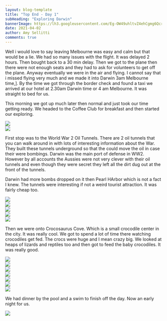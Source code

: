 ```yaml
---
layout: blog-template
title: "Top End - Day 1"
subHeading: "Exploring Darwin"
bannerImage: https://lh3.googleusercontent.com/Eg-OW49uhltvZ4ehCgmg6QcrotrD8fEb_i_3jMSokn8jtkkyW-Ptvl0LXxatz27XxSWh71Dgbqwr4Covk_OJXZuhSTZcTS5LAWgy-BydQCGeEVRD81LcnL0PPzTi6acIwD_vgh__RFE=w2400
date: 2021-04-02
author: Amy Sellitti
comments: true
---
```


Well i would love to say leaving Melbourne was easy and calm but that would be a lie. We had so many issues with the flight. It was delayed 2 hours. Then bought back to a 30 min delay. Then we got to the plane then there were not enough seats and they had to ask for volunteers to get off the plane. Anyway eventually we were in the air and flying. I cannot say that i missed flying very much and we made it into Darwin 3am Melbourne time,].
By the time we got through the border check and found a taxi we arrived at our hotel at 2.30am Darwin time or 4 am Melbourne. It was straight to bed for us. 

This morning we got up much later then normal and just took our time getting ready. We headed to the Coffee Club for breakfast and then started our exploring.

<div class="center-image"><img src="https://lh3.googleusercontent.com/XD09vs2HHo3zoajJ47enD10o834iDUQk9kDioPwJF_ymvC1DwT4VKzpVDzU0PgyvlI7nxWtF-IkSuXKAtr65S80l7rPgsT_IlgDrh6H_XgiDDMscV6bEZEBujboEJVSMj3WTLzPs5F8=w2400" /></div>
<div class="center-image"><img src="https://lh3.googleusercontent.com/mEJkHhKpk4zcT_7y03BecO-bVEEdOGGF6GbGCLSvDtqVrMgoOMJJgmWBGifHHofRWHJQ3Ww2EMixgVe4oP_Y8OFQ2ken13HCKyeCK5IYIIdfidcAnI0AkWhzyneD_awih30RcukeMdw=w2400" /></div>

First stop was to the World War 2 Oil Tunnels. There are 2 oil tunnels that you can walk around in with lots of interesting information about the War. They built these tunnels underground so that the could move the oil in case their were bombings. Darwin was the main port of defense in WW2. However by all accounts the Aussies were not very clever with their oil tunnels and even though they were secret they left all the dirt dug out at the front of the tunnels. 

Darwin had more bombs dropped on it then Pearl HArbor which is not a fact I knew. The tunnels were interesting if not a weird tourist attraction. It was fairly cheap too.


<div class="center-image"><img src="https://lh3.googleusercontent.com/nmJ2Y0bVfYDaVcm-uDNGfa4t2z7LroPHQ6Acr_BQ9-yiHOTMMs1v1Sc-FkqKkxuxed0uzI2Fwum4KRMqPqSrAtgbD0zhAS9-clABeijV1aZK7LCuxgQkOBJGvcsZK_pKytnCmTId3vY=w2400" /></div>
<div class="center-image"><img src="https://lh3.googleusercontent.com/FdBx9SZZjhVGEXBuRVGNXdTYfITzQhZIS_rFgBy_t-w8wnT5X9C86qNuBUKKIrUmGK7EYqJgwGPsgRG9yHD3xwaVFzAixbyP6w00UpH71bfZKF9PjUa0ZyfsRvQp86n8M2oxv1iaNgQ=w2400" /></div>
<div class="center-image"><img src="https://lh3.googleusercontent.com/k0Jj675RkgGAv4NGpS9_voNsNYArsL6ugKwAPnQSKwHtVfCSUUIBbj7hlLbuHIsqkSvnblEP_1xAo3U9QI0YZ3FAgMvKQB5UqcuNQMa9stq0_BTvxIH-5u7ATQGay-E1wtRWZygHEcg=w2400" /></div>
<div class="center-image"><img src="https://lh3.googleusercontent.com/bktQZwHBZpNuzokvXnUYKGR36BfYJI-dTt1dOLue3GbM8UKMpdqYIMiZIuN4AR9r5pmu0tL2bn7eSUtncoiDi_TeGgI9nxLu17Z6_7J-qnv9oKYPm87q1r-yuA33xAqjDAU-d2UZkCU=w2400" /></div>
<div class="center-image"><img src="https://lh3.googleusercontent.com/mNkx0eTbbxv-TpdQ8u2GK7gsuif4wQaRGfHyLAy3bCcLFj-0W9OBujGDtx_sAnd_pOG-1Udz8rVAWsqdRIiE5GyVaNwOcwCltZ1OPZLJIKlIXk620xTVGZas_fqfOEU2scj-Tt40VLE=w2400" /></div>

Then we were onto Crocosaurus Cove. Which is a small crocodile center in the city. It was really cool. We got to spend a lot of time there watching crocodiles get fed. The crocs were huge and I mean crazy big. We looked at heaps of lizards and reptiles too and then got to feed the baby crocodiles. It was really good.

<div class="center-image"><img src="https://lh3.googleusercontent.com/baXPq6xQZFe0DJQE1T4AgknTUYRHIpV0o_pqHnQmMo0MQ2cqKxbX-T2RJhSOjYu_VMb1-O6VmGvweWKiP3E4U92kvgtXBCkmI03SD834xeaFVD-POhhnB-GenIVHQar_9pAuWqgz6Ws=w2400" /></div>
<div class="center-image"><img src="https://lh3.googleusercontent.com/eSn_ipPurl4gd8BjjgWioeM_MNIIFrmsUWyiiPa-96Tm9pC4CuigpKtAoYBmSbWhzMNjvdv2GoND5o3Ha9038RSHXfAlIP1C6GfGMeMTkvpPYUp4BSm134Gu_mI76fru2-dKbL0BKJI=w2400" /></div>
<div class="center-image"><img src="https://lh3.googleusercontent.com/zh9QmauN6LAw7N9PZeRP_qx0MkqRBJ5HEVqQJOlMqtyqBJRGQ1G2G1V1TkhONgIXBm-NkBVqLnQUNKC9BEXjeGo5LPrLKMC9R9vlCgrfrMZow8S3d-xXQz155mrE44wEGUkwN4Ig-30=w2400" /></div>
<div class="center-image"><img src="https://lh3.googleusercontent.com/CUkkkhrfd7FXQ4aEIdxbfo3cbU6G4fdJuHwfl4aMmx6owinvY1TtY5cGFhOn_PvJBjGQ8poOvljPYKPDZ3n-SUQWCuexz-szQpIxwCt_igjE-wPfpuLoJBpNkKVa0i_EWlA1Ae9yjfE=w2400" /></div>
<div class="center-image"><img src="https://lh3.googleusercontent.com/5nXI-4OKQUm0J7heDwiN2XxOnlMNA8sthyOVOwzc6xYPO6JlqJxFuK3HI2v58PKpcQrOtf5-DYYmWVk0-2YLlXjSs0gnkE80fGTByLB1pjeTwIUVoBwq9Br9Ugs000CIpsgn41fBJFs=w2400" /></div>
<div class="center-image"><img src="https://lh3.googleusercontent.com/9rXgZsu-4Q3MdyY9B2w-un0K4DN1kpimMXovd2PVuRJ5r8Q6yAOufTufrJuyF2ayUNqDRXSUG4f4PRbpiqsfYsS213hDR1mDW8_zQeM_CoFOYKarAVfNh5YwiCKu-su9hJj-261GlNs=w2400" /></div>
<div class="center-image"><img src="https://lh3.googleusercontent.com/yUQUcc_uYUMtNeSXIKMD3R_W-hoHZup3zX_33k_p78k47CWsKE0gmHwKvNXhkCpV5v_qd4zK83fEUJVUiMWOMJ5G0G0rmD2FtHsyaI_X93UUKeprrvQeUG7pSCie-KkAxN-280UxdDw=w2400" /></div>

We had dinner by the pool and a swim to finish off the day. Now an early night for us.

<div class="center-image"><img src="https://lh3.googleusercontent.com/AwzTKE2kjY3juMfNR8Lheg0e0AWQIxdYe_vn2TtTuW5GG-JOBrDQnqZzih5mh6WoeOE9f9RaS4dKuoqSAqZXPEza6YqO1nmgO7PoxTk9xW5MYp7RTgmRVRRaq7J5CS_lBeYt2V_HY8Y=w2400" /></div>
